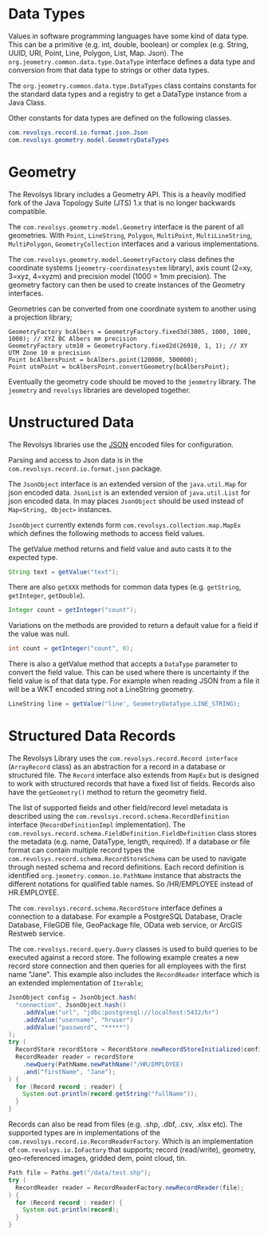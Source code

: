 # Data Types

Values in software programming languages have some kind of data type. This can be a  primitive
(e.g. int, double, boolean) or complex (e.g. String, UUID, URI, Point, Line, Polygon, List, Map. Json).
The `org.jeometry.common.data.type.DataType` interface defines a data type and conversion from that
data  type to strings or other data types.

The `org.jeometry.common.data.type.DataTypes` class contains constants for the standard data types
and a registry to get a DataType instance from a Java Class.

Other constants for data types are defined on the following classes.

```java
com.revolsys.record.io.format.json.Json
com.revolsys.geometry.model.GeometryDataTypes
```

# Geometry

The Revolsys library includes a Geometry API. This is a heavily modified fork of the Java Topology
Suite (JTS) 1.x that is no longer backwards compatible.

The `com.revolsys.geometry.model.Geometry` interface is the parent of all geometries. With `Point`, `LineString`,
`Polygon`, `MultiPoint`, `MultiLineString`, `MultiPolygon`, `GeometryCollection` interfaces and a various implementations.

The `com.revolsys.geometry.model.GeometryFactory` class defines the coordinate systems (`jeometry-coordinatesystem`
library), axis count (2=xy, 3=xyz, 4=xyzm) and precision model (1000 = 1mm precision). The geometry
factory can then be used to create instances of the Geometry interfaces.

Geometries can be converted from one coordinate system to another using a projection library;

```
GeometryFactory bcAlbers = GeometryFactory.fixed3d(3005, 1000, 1000, 1000); // XYZ BC Albers mm precision
GeometryFactory utm10 = GeometryFactory.fixed2d(26910, 1, 1); // XY UTM Zone 10 m precision
Point bcAlbersPoint = bcAlbers.point(120000, 500000);
Point utmPoint = bcAlbersPoint.convertGeometry(bcAlbersPoint);
```

Eventually the geometry code should be moved to the `jeometry` library. The `jeometry` and `revolsys`
libraries are developed together.
 
# Unstructured Data

The Revolsys libraries use the [JSON](https://www.json.org/json-en.html) encoded files for configuration.

Parsing and access to Json data is in the `com.revolsys.record.io.format.json` package.

The `JsonObject` interface is an extended version of the `java.util.Map` for json encoded data. `JsonList`
is an extended version of `java.util.List` for json encoded data. In may places `JsonObject` should be
used instead of `Map<String, Object>` instances.

`JsonObject` currently extends form `com.revolsys.collection.map.MapEx` which defines the following methods
to access field values.

The getValue method returns and field value and auto casts it to the expected type.

```java
String text = getValue("text");
```

There are also `getXXX` methods for common data types (e.g. `getString`, `getInteger`, `getDouble`).

```java
Integer count = getInteger("count");
```

Variations on the methods are provided to return a default value for a field if the value was null.

```java
int count = getInteger("count", 0);
```

There is also a getValue method that accepts a `DataType` parameter to convert the field value. This
can be used where there is uncertainty if the field value is of that data type. For example when
reading JSON from a file it will be a WKT encoded string not a LineString geometry.

```java
LineString line = getValue("line', GeometryDataType.LINE_STRING);
```

# Structured Data Records

The Revolsys Library uses the `com.revolsys.record.Record interface` (`ArrayRecord` class)
as an abstraction for a record in a database or structured file. The `Record` interface also extends
from `MapEx` but is designed to work with structured records that have a fixed list of fields. Records
also have the `getGeometry()` method to return the geometry field.

The list of supported fields and other field/record level metadata is described using the
`com.revolsys.record.schema.RecordDefinition` interface (`RecordDefinitionImpl` implementation). The 
`com.revolsys.record.schema.FieldDefinition.FieldDefinition` class stores the metadata (e.g. name, DataType,
length, required). If a database or file format can contain multiple record types the
`com.revolsys.record.schema.RecordStoreSchema` can be used to navigate through nested schema and record
definitions. Each record definition is identified `org.jeometry.common.io.PathName` instance that abstracts
the different notations for qualified table names. So /HR/EMPLOYEE instead of HR.EMPLOYEE.

The `com.revolsys.record.schema.RecordStore` interface defines a connection to a database. For example a
PostgreSQL Database, Oracle Database, FileGDB file, GeoPackage file, OData web service, or 
ArcGIS Restweb service.

The `com.revolsys.record.query.Query` classes is used to build queries to be executed against a record store.
The following example creates a new record store connection and then queries for all employees with
the first name "Jane". This example also includes the `RecordReader` interface which is an extended
implementation of `Iterable`;

```java
JsonObject config = JsonObject.hash(
  "connection", JsonObject.hash()
    .addValue("url", "jdbc:postgresql://localhost:5432/hr")
    .addValue("username", "hruser")
    .addValue("password", "*****")
);
try (
  RecordStore recordStore = RecordStore.newRecordStoreInitialized(config);
  RecordReader reader = recordStore
    .newQuery(PathName.newPathName("/HR/EMPLOYEE)
    .and("firstName", "Jane");
) {
  for (Record record : reader) {
    System.out.println(record.getString("fullName"));
  }
}
```

Records can also be read from files (e.g. .shp, .dbf, .csv, .xlsx etc). The supported types
are in implementations of the `com.revolsys.record.io.RecordReaderFactory`. Which is an implementation
of `com.revolsys.io.IoFactory` that supports; record (read/write), geometry, geo-referenced images,
gridded dem, point cloud, tin.

```java
Path file = Paths.get("/data/test.shp");
try (
  RecordReader reader = RecordReaderFactory.newRecordReader(file);
) {
  for (Record record : reader) {
    System.out.println(record);
  }
}
```
